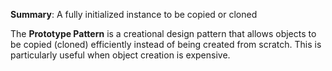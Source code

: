**Summary**: A fully initialized instance to be copied or cloned

The **Prototype Pattern** is a creational design pattern that allows objects to be copied (cloned) efficiently instead of being created from scratch. This is particularly useful when object creation is expensive.
